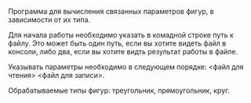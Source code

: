 Программа для вычисления связанных параметров фигур, в зависимости от их типа.

Для начала работы необходимо указать в комадной строке путь к файлу. Это может быть один путь, если вы хотите видеть файл в консоли, либо два, если вы хотите видть результат работы в файле.

Указывать параметры необходимо в следующем порядке: <файл для чтения> <файл для записи>.

Обрабатываемые типы фигур: треугольник, прямоугольник, круг.
